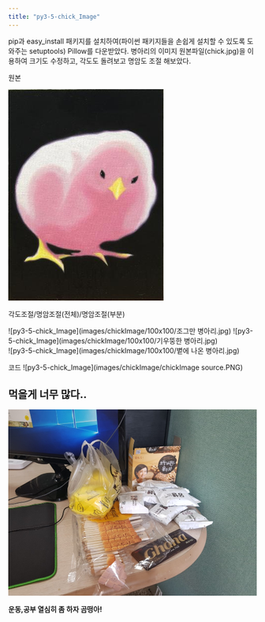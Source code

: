 ```yaml
---
title: "py3-5-chick_Image"
---
```

pip과 easy_install 패키지를 설치하여(파이썬 패키지들을 손쉽게 설치할 수 있도록 도와주는 setuptools) 
Pillow를 다운받았다.
병아리의 이미지 원본파일(chick.jpg)을 이용하여 크기도 수정하고, 각도도 돌려보고 명암도 조절 해보았다.

원본

![py3-5-chick_Image](images/chickImage/chick.jpg)

각도조절/명암조절(전체)/명암조절(부분)

![py3-5-chick_Image](images/chickImage/100x100/조그만 병아리.jpg)
![py3-5-chick_Image](images/chickImage/100x100/기우뚱한 병아리.jpg)    
![py3-5-chick_Image](images/chickImage/100x100/볕에 나온 병아리.jpg)

코드
![py3-5-chick_Image](images/chickImage/chickImage source.PNG)


## 먹을게 너무 많다..
![py3-5-chick_Image](images/Image2.jpg)

**운동,공부 열심히 좀 하자 곰떵아!**
